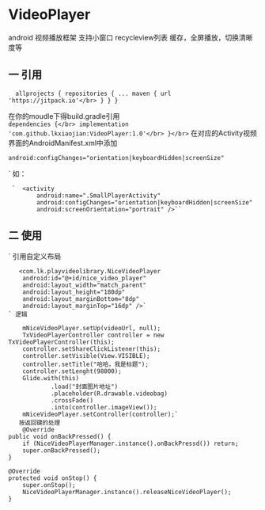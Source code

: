# VideoPlayer
android 视频播放框架  支持小窗口  recycleview列表  缓存，全屏播放，切换清晰度等
## 一 引用

`  allprojects {
    repositories {
      ...
      maven { url 'https://jitpack.io'</br>
      }
    }
}`

在你的moudle下得build.gradle引用</br>
`dependencies {</br>
implementation 'com.github.lkxiaojian:VideoPlayer:1.0'</br>
}</br>`
在对应的Activity视频界面的AndroidManifest.xml中添加

``android:configChanges="orientation|keyboardHidden|screenSize"``

`
如：      
  
     `  <activity
            android:name=".SmallPlayerActivity"
            android:configChanges="orientation|keyboardHidden|screenSize"
            android:screenOrientation="portrait" />``
## 二 使用
  
`  引用自定义布局</br>

       <com.lk.playvideolibrary.NiceVideoPlayer
        android:id="@+id/nice_video_player"
        android:layout_width="match_parent"
        android:layout_height="180dp"
        android:layout_marginBottom="8dp"
        android:layout_marginTop="16dp" />`
    ` 逻辑

        mNiceVideoPlayer.setUp(videoUrl, null);
        TxVideoPlayerController controller = new TxVideoPlayerController(this);
        controller.setShareClickListener(this);
        controller.setVisible(View.VISIBLE);
        controller.setTitle("哈哈，我是标题");
        controller.setLenght(98000);
        Glide.with(this)
                .load("封面图片地址")
                .placeholder(R.drawable.videobag)
                .crossFade()
                .into(controller.imageView());
        mNiceVideoPlayer.setController(controller);`
       按返回键的处理
        @Override
    public void onBackPressed() {
        if (NiceVideoPlayerManager.instance().onBackPressd()) return;
        super.onBackPressed();
    }

    @Override
    protected void onStop() {
        super.onStop();
        NiceVideoPlayerManager.instance().releaseNiceVideoPlayer();
    }
    
    
        
